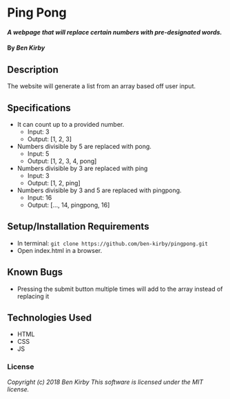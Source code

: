 # Ping Pong

#### _A webpage that will replace certain numbers with pre-designated words._

#### By _Ben Kirby_

## Description

The website will generate a list from an array based off user input.

## Specifications
* It can count up to a provided number.
    * Input: 3
    * Output: [1, 2, 3]
* Numbers divisible by 5 are replaced with pong.
    * Input: 5
    * Output: [1, 2, 3, 4, pong]
* Numbers divisible by 3 are replaced with ping
    * Input: 3
    * Output: [1, 2, ping]
* Numbers divisible by 3 and 5 are replaced with pingpong.
    * Input: 16
    * Output: [..., 14, pingpong, 16]

## Setup/Installation Requirements

* In terminal: `git clone https://github.com/ben-kirby/pingpong.git`
* Open index.html in a browser.

## Known Bugs

* Pressing the submit button multiple times will add to the array instead of replacing it

## Technologies Used

* HTML
* CSS
* JS

### License

*Copyright (c) 2018 Ben Kirby*
*This software is licensed under the MIT license.*
